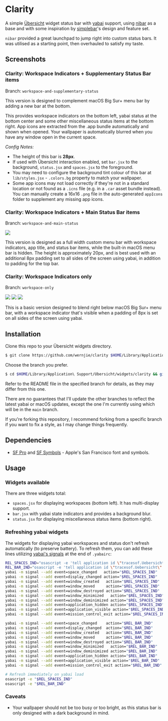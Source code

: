 # Clarity

A simple [Übersicht](https://github.com/felixhageloh/uebersicht) widget status bar with [yabai](https://github.com/koekeishiya/yabai) support, using [nibar](https://github.com/kkga/nibar) as a base and with some inspiration by [simplebar](https://github.com/Jean-Tinland/simple-bar)'s design and feature set.

`nibar` provided a great launchpad to jump right into custom status bars. It was utilised as a starting point, then overhauled to satisfy my taste.

## Screenshots

### Clarity: Workspace Indicators + Supplementary Status Bar items

Branch: `workspace-and-supplementary-status`

This version is designed to complement macOS Big Sur+ menu bar by adding a new bar at the bottom.

This provides workspace indicators on the bottom left, yabai status at the bottom center and some other miscellaneous status items at the bottom right. App icons are extracted from the .app bundle automatically and shown when opened. Your wallpaper is automatically blurred when you have any window open in the current space.

*Config Notes:*
- The height of this bar is **28px**.
- If used with Übersicht interaction enabled, set `bar.jsx` to the background, `status.jsx` and `spaces.jsx` to the foreground.
- You may need to configure the background tint colour of this bar at `lib/styles.jsx` - `.colors.bg` property to match your wallpaper.
- Some app icons may not load correctly if they're not in a standard location or not found as a `.icns` file (e.g. in a `.car` asset bundle instead). You can manually create a 16x16 `.png` file in the auto-generated `appIcons` folder to supplement any missing app icons.

### Clarity: Workspace Indicators + Main Status Bar items

Branch: `workspace-and-main-status`

![](showcase/screenshot_v1.png)

This version is designed as a full width custom menu bar with workspace indicators, app title, and status bar items, while the built-in macOS menu bar is hidden. The height is approximately 20px, and is best used with an additional 8px padding set to all sides of the screen using yabai, in addition to padding for the top bar.

### Clarity: Workspace Indicators only

Branch: `workspace-only`

![](showcase/screenshot_v2L.png)
![](showcase/screenshot_v2W.png)
![](showcase/screenshot_v2D.png)

This is a basic version designed to blend right below macOS Big Sur+ menu bar, with a workspace indicator that's visible when a padding of 8px is set on all sides of the screen using yabai.

## Installation

Clone this repo to your Übersicht widgets directory.
```bash
$ git clone https://github.com/wernjie/clarity $HOME/Library/Application\ Support/Übersicht/widgets/clarity
```
Choose the branch you prefer.
```bash
$ cd $HOME/Library/Application\ Support/Übersicht/widgets/clarity && git checkout <branch>
```
Refer to the README file in the specified branch for details, as they may differ from this one.

There are no guarantees that I'll update the other branches to reflect the latest yabai or macOS updates, except the one I'm currently using which will be in the `main` branch.

If you're forking this repository, I recommend forking from a specific branch if you want to fix a style, as I may change things frequently.

## Dependencies

- [SF Pro](https://developer.apple.com/fonts/) and [SF Symbols](https://developer.apple.com/sf-symbols/) - Apple's San Francisco font and symbols.

## Usage

### Widgets available

There are three widgets total:
- `spaces.jsx` for displaying workspaces (bottom left). It has multi-display support.
- `bar.jsx` with yabai state indicators and provides a background blur.
- `status.jsx` for displaying miscellaneous status items (bottom right).

### Refreshing yabai widgets

The widgets for displaying yabai workspaces and status don't refresh automatically (to preserve battery). To refresh them, you can add these lines utilizing [yabai's signals](https://github.com/koekeishiya/yabai/wiki/Commands#automation-with-rules-and-signals) at the end of `.yabairc`:

```sh
REL_SPACES_IND="osascript -e 'tell application id \"tracesof.Uebersicht\" to refresh widget id \"clarity-spaces-jsx\"'"
REL_BAR_IND="osascript -e 'tell application id \"tracesof.Uebersicht\" to refresh widget id \"clarity-bar-jsx\"'"
yabai -m signal --add event=space_changed   action="$REL_SPACES_IND"
yabai -m signal --add event=display_changed action="$REL_SPACES_IND"
yabai -m signal --add event=window_created   action="$REL_SPACES_IND"
yabai -m signal --add event=window_moved     action="$REL_SPACES_IND"
yabai -m signal --add event=window_destroyed action="$REL_SPACES_IND"
yabai -m signal --add event=window_minimized   action="$REL_SPACES_IND"
yabai -m signal --add event=window_deminimized action="$REL_SPACES_IND"
yabai -m signal --add event=application_hidden action="$REL_SPACES_IND"
yabai -m signal --add event=application_visible action="$REL_SPACES_IND"
yabai -m signal --add event=mission_control_exit action="$REL_SPACES_IND"

yabai -m signal --add event=space_changed    action="$REL_BAR_IND"
yabai -m signal --add event=display_changed  action="$REL_BAR_IND"
yabai -m signal --add event=window_created   action="$REL_BAR_IND"
yabai -m signal --add event=window_moved     action="$REL_BAR_IND"
yabai -m signal --add event=window_destroyed action="$REL_BAR_IND"
yabai -m signal --add event=window_minimized   action="$REL_BAR_IND"
yabai -m signal --add event=window_deminimized action="$REL_BAR_IND"
yabai -m signal --add event=application_hidden action="$REL_BAR_IND"
yabai -m signal --add event=application_visible action="$REL_BAR_IND"
yabai -m signal --add event=mission_control_exit action="$REL_BAR_IND"

# Refresh immediately on yabai load
osascript -e "$REL_SPACES_IND"
osascript -e "$REL_BAR_IND"
```

### Caveats

- Your wallpaper should not be too busy or too bright, as this status bar is only designed with a dark background in mind.


